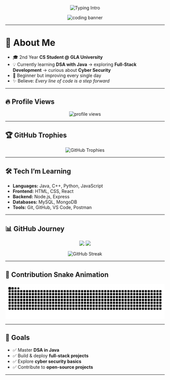 <!-- 🔥 Pro Banner -->
<p align="center">
  <img src="https://readme-typing-svg.herokuapp.com?font=Fira+Code&weight=600&size=28&pause=1000&color=00F5FF&center=true&vCenter=true&width=800&lines=Hey!+I'm+Shaurya+Rathore+👨‍💻;2nd+Year+CS+Student+%40+GLA+University;DSA+with+Java+%7C+Full-Stack+Learner+%7C+Cyber+Security+Explorer" alt="Typing Intro"/>
</p>

<p align="center">
  <img src="https://i.ibb.co/rHv7gVm/coding-banner.gif" alt="coding banner" width="800"/>
</p>

---

# 👋 About Me  

- 🎓 2nd Year **CS Student @ GLA University**  
- 💡 Currently learning **DSA with Java** → exploring **Full-Stack Development** → curious about **Cyber Security**  
- 🚀 Beginner but improving every single day  
- ✨ Believe: *Every line of code is a step forward*  

---

## 🔥 Profile Views

<p align="center">
  <!-- Visitor counter -->
  <img src="https://komarev.com/ghpvc/?username=shauryaplayer1&label=Profile+Views&color=00F5FF&style=for-the-badge" alt="profile views" />
</p>

---

## 🏆 GitHub Trophies

<p align="center">
  <img src="https://github-profile-trophy.vercel.app/?username=shauryaplayer1&theme=matrix&no-frame=true&margin-w=15&row=1&column=6" alt="GitHub Trophies"/>
</p>

---

## 🛠 Tech I’m Learning

- **Languages:** Java, C++, Python, JavaScript  
- **Frontend:** HTML, CSS, React  
- **Backend:** Node.js, Express  
- **Databases:** MySQL, MongoDB  
- **Tools:** Git, GitHub, VS Code, Postman  

---

## 📊 GitHub Journey  

<p align="center">
  <img src="https://github-readme-stats.vercel.app/api?username=shauryaplayer1&show_icons=true&theme=radical" height="160"/>
  <img src="https://github-readme-stats.vercel.app/api/top-langs/?username=shauryaplayer1&layout=compact&theme=radical" height="160"/>
</p>

<p align="center">
  <img src="https://streak-stats.demolab.com?user=shauryaplayer1&theme=radical&date_format=M%20j%5B,%20Y%5D" alt="GitHub Streak"/>
</p>

---

## 🐍 Contribution Snake Animation

![snake gif](https://github.com/shauryaplayer1/shauryaplayer1/blob/output/github-contribution-grid-snake.svg)

---

## 🎯 Goals

- ✅ Master **DSA in Java**  
- ✅ Build & deploy **full-stack projects**  
- ✅ Explore **cyber security basics**  
- ✅ Contribute to **open-source projects**  

---

